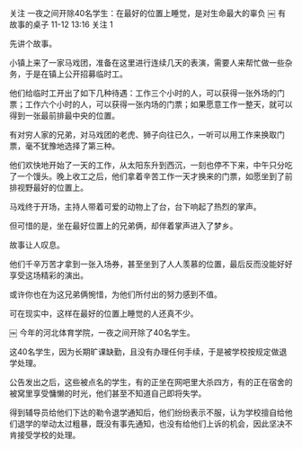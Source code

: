 关注
一夜之间开除40名学生：在最好的位置上睡觉，是对生命最大的辜负
￼
有故事的桌子
11-12 13:16
关注
1

先讲个故事。

小镇上来了一家马戏团，准备在这里进行连续几天的表演，需要人来帮忙做一些杂务，于是在镇上公开招募临时工。

他们给临时工开出了如下几种待遇：工作三个小时的人，可以获得一张外场的门票；工作六个小时的人，可以获得一张内场的门票；如果愿意工作一整天，就可以得到一张最前排最中央的位置。

有对穷人家的兄弟，对马戏团的老虎、狮子向往已久，一听可以用工作来换取门票，毫不犹豫地选择了第三种。

他们欢快地开始了一天的工作，从太阳东升到西沉，一刻也停不下来，中午只分吃了一个馒头。晚上收工之后，他们拿着辛苦工作一天才换来的门票，如愿坐到了前排视野最好的位置上。

马戏终于开场，主持人带着可爱的动物上了台，台下响起了热烈的掌声。

但可惜的是，坐在最好位置上的兄弟俩，却伴着掌声进入了梦乡。

故事让人叹息。

他们千辛万苦才拿到一张入场券，甚至坐到了人人羡慕的位置，最后反而没能好好享受这场精彩的演出。

或许你也在为这兄弟俩惋惜，为他们所付出的努力感到不值。

可在现实中，这样在最好的位置上睡觉的人还真不少。

￼
今年的河北体育学院，一夜之间开除了40名学生。

这40名学生，因为长期旷课缺勤，且没有办理任何手续，于是被学校按规定做退学处理。

公告发出之后，这些被点名的学生，有的正坐在网吧里大杀四方，有的正在宿舍的被窝里享受慵懒的时光，他们甚至不知道自己即将失学。

得到辅导员给他们下达的勒令退学通知后，他们纷纷表示不服，认为学校擅自给他们退学的举动太过粗暴，既没有事先通知，也没有给他们上诉的机会，因此坚决不肯接受学校的处理。
